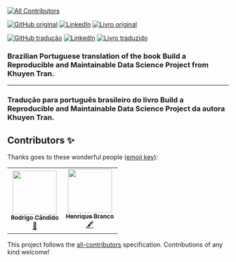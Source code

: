 <!-- ALL-CONTRIBUTORS-BADGE:START - Do not remove or modify this section -->
[![All Contributors](https://img.shields.io/badge/all_contributors-2-orange.svg?style=flat-square)](#contributors-)
<!-- ALL-CONTRIBUTORS-BADGE:END -->

[![GitHub original](https://img.shields.io/badge/GitHub-original_en-blue?logo=GitHub)](https://github.com/khuyentran1401/reproducible-data-science)
[![LinkedIn](https://img.shields.io/badge/LinkedIn-Khuyen_Tran-blue?style=plastic&logo=LinkedIn)](https://www.linkedin.com/in/khuyen-tran-1401/)
[![Livro original](https://img.shields.io/badge/Link-Livro_original-red?style=plastic)](https://khuyentran1401.github.io/reproducible-data-science)

[![GitHub tradução](https://img.shields.io/badge/GitHub-tradução_pt_br-blue?logo=GitHub)](https://github.com/HenriqueAJNB/data-science-escalavel)
[![LinkedIn](https://img.shields.io/badge/LinkedIn-Henrique_Branco-blue?style=plastic&logo=LinkedIn)](https://www.linkedin.com/in/henriqueajnb/)
[![Livro traduzido](https://img.shields.io/badge/Link-Livro_traduzido-red?style=plastic)](https://henriqueajnb.github.io/data-science-escalavel/)


### Brazilian Portuguese translation of the book **Build a Reproducible and Maintainable Data Science Project** from Khuyen Tran.
---
### Tradução para português brasileiro do livro **Build a Reproducible and Maintainable Data Science Project** da autora Khuyen Tran.

## Contributors ✨

Thanks goes to these wonderful people ([emoji key](https://allcontributors.org/docs/en/emoji-key)):

<!-- ALL-CONTRIBUTORS-LIST:START - Do not remove or modify this section -->
<!-- prettier-ignore-start -->
<!-- markdownlint-disable -->
<table>
  <tr>
    <td align="center"><a href="https://github.com/rodrigocan"><img src="https://avatars.githubusercontent.com/u/15656022?v=4?s=100" width="100px;" alt=""/><br /><sub><b>Rodrigo Cândido</b></sub></a><br /><a href="https://github.com/HenriqueAJNB/data-science-escalavel/pulls?q=is%3Apr+reviewed-by%3Arodrigocan" title="Reviewed Pull Requests">👀</a></td>
    <td align="center"><a href="https://www.linkedin.com/in/henriqueajnb/"><img src="https://avatars.githubusercontent.com/u/54143210?v=4?s=100" width="100px;" alt=""/><br /><sub><b>Henrique Branco</b></sub></a><br /><a href="#content-HenriqueAJNB" title="Content">🖋</a></td>
  </tr>
</table>

<!-- markdownlint-restore -->
<!-- prettier-ignore-end -->

<!-- ALL-CONTRIBUTORS-LIST:END -->

This project follows the [all-contributors](https://github.com/all-contributors/all-contributors) specification. Contributions of any kind welcome!
